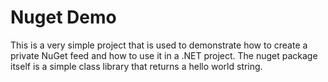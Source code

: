 # Nuget Demo
This is a very simple project that is used to demonstrate how to create a private NuGet feed and how to use it in a .NET project.
The nuget package itself is a simple class library that returns a hello world string.